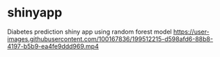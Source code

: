 # shinyapp
Diabetes prediction shiny app using random forest model
https://user-images.githubusercontent.com/100167836/199512215-d598afd6-88b8-4197-b5b9-ea4fe9ddd969.mp4
